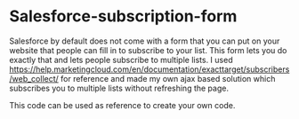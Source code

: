 # Salesforce-subscription-form
Salesforce by default does not come with a form that you can put on your website that people can fill in to subscribe to your list. This form lets you do exactly that and lets people subscribe to multiple lists. I used https://help.marketingcloud.com/en/documentation/exacttarget/subscribers/web_collect/ for reference and made my own ajax based solution which subscribes you to multiple lists without refreshing the page.

This code can be used as reference to create your own code.
